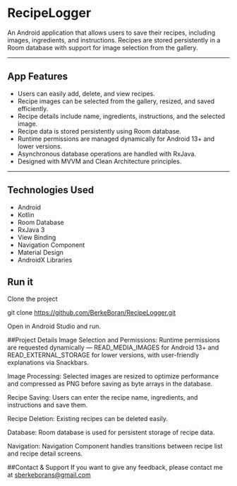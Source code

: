 # RecipeLogger

An Android application that allows users to save their recipes, including images, ingredients, and instructions. Recipes are stored persistently in a Room database with support for image selection from the gallery.

---

## App Features

- Users can easily add, delete, and view recipes.  
- Recipe images can be selected from the gallery, resized, and saved efficiently.  
- Recipe details include name, ingredients, instructions, and the selected image.  
- Recipe data is stored persistently using Room database.  
- Runtime permissions are managed dynamically for Android 13+ and lower versions.  
- Asynchronous database operations are handled with RxJava.  
- Designed with MVVM and Clean Architecture principles.  

---

## Technologies Used

- Android  
- Kotlin  
- Room Database  
- RxJava 3  
- View Binding  
- Navigation Component  
- Material Design  
- AndroidX Libraries
  
 ## Run it
 Clone the project

git clone https://github.com/BerkeBoran/RecipeLogger.git

Open in Android Studio and run.

##Project Details
Image Selection and Permissions:
Runtime permissions are requested dynamically — READ_MEDIA_IMAGES for Android 13+ and READ_EXTERNAL_STORAGE for lower versions, with user-friendly explanations via Snackbars.

Image Processing:
Selected images are resized to optimize performance and compressed as PNG before saving as byte arrays in the database.

Recipe Saving:
Users can enter the recipe name, ingredients, and instructions and save them.

Recipe Deletion:
Existing recipes can be deleted easily.

Database:
Room database is used for persistent storage of recipe data.

Navigation:
Navigation Component handles transitions between recipe list and recipe detail screens.

##Contact & Support
If you want to give any feedback, please contact me at sberkeborans@gmail.com
